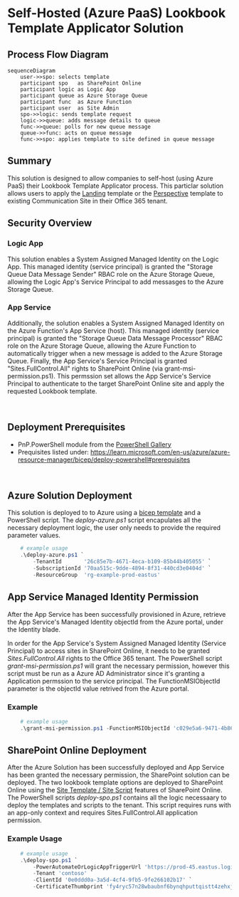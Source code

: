 # Self-Hosted (Azure PaaS) Lookbook Template Applicator Solution

## Process Flow Diagram
```mermaid
sequenceDiagram
    user->>spo: selects template 
    participant spo   as SharePoint Online
    participant logic as Logic App
    participant queue as Azure Storage Queue
    participant func  as Azure Function
    participant user  as Site Admin
    spo->>logic: sends template request
    logic->>queue: adds message details to queue
    func->>queue: polls for new queue message
    queue->>func: acts on queue message
    func->>spo: applies template to site defined in queue message
```

## Summary
This solution is designed to allow companies to self-host (using Azure PaaS) their Lookbook Template Applicator process.  This particlar solution allows users to apply the <a href='https://lookbook.microsoft.com/details/c9300e94-6e83-471a-b767-b7878689e97e'>Landing</a> template or the <a href='https://lookbook.microsoft.com/details/6944f54d-cc8e-45ca-ba13-5f887a2d5f81'>Perspective</a> template to existing Communication Site in their Office 365 tenant.   

## Security Overview

### Logic App 
This solution enables a System Assigned Managed Identity on the Logic App.  This managed identity (service principal) is granted the "Storage Queue Data Message Sender" RBAC role on the Azure Storage Queue, allowing the Logic App's Service Principal to add messasges to the Azure Storage Queue.

### App Service
Additionally, the solution enables a System Assigned Managed Identity on the Azure Function's App Service (host).  This managed identity (service principal) is granted the "Storage Queue Data Message Processor" RBAC role on the Azure Storage Queue, allowing the Azure Function to automatically trigger when a new message is added to the Azure Storage Queue.  Finally, the App Service's Service Principal is granted "Sites.FullControl.All" rights to SharePoint Online (via grant-msi-permission.ps1).  This permssion set allows the App Service's Service Principal to authenticate to the target SharePoint Online site and apply the requested Lookbook template.

<br/>

## Deployment Prerequisites
- PnP.PowerShell module from the <a href='https://www.powershellgallery.com/packages/PnP.PowerShell'>PowerShell Gallery</a>
- Prequisites listed under: https://learn.microsoft.com/en-us/azure/azure-resource-manager/bicep/deploy-powershell#prerequisites

<br/>

## Azure Solution Deployment
This solution is deployed to to Azure using a <a href='https://learn.microsoft.com/en-us/azure/azure-resource-manager/bicep/deploy-powershell'>bicep template</a> and a PowerShell script. The *deploy-azure.ps1* script encapulates all the necessary deployment logic, the user only needs to provide the required parameter values.

```powershell
    # example usage
    .\deploy-azure.ps1 `
        -TenantId       '26c85e7b-4671-4eca-b109-85b44b405055' `
        -SubscriptionId '70aa515c-9dde-4894-8f31-440cd3e0404d' `
        -ResourceGroup  'rg-example-prod-eastus'
```
## App Service Managed Identity Permission
After the App Service has been successfully provisioned in Azure, retrieve the App Service's Managed Identity objectId from the Azure portal, under the Identity blade.  

In order for the App Service's System Assigned Managed Identity (Service Principal) to access sites in SharePoint Online, it needs to be granted *Sites.FullControl.All* rights to the Office 365 tenant. The PowerShell script *grant-msi-permission.ps1* will grant the necessary permission, however this script must be run as a Azure AD Administrator since it's granting a Application permssion to the service principal.  The FunctionMSIObjectId parameter is the objectId value retrived from the Azure portal.

### Example
```powershell
    # example usage
    .\grant-msi-permission.ps1 -FunctionMSIObjectId 'c029e5a6-9471-4b86-a6f7-8e1603017b2a'
```


## SharePoint Online Deployment
After the Azure Solution has been successfully deployed and App Service has been granted the necessary permission, the SharePoint solution can be deployed.  The two lookbook template options are deployed to SharePoint Online using the <a href='https://learn.microsoft.com/en-us/sharepoint/dev/declarative-customization/site-design-overview'>Site Template / Site Script</a> features of SharePoint Online.  The PowerShell scripts *deploy-spo.ps1* contains all the logic necessaary to deploy the templates and scripts to the tenant.  This script requires runs with an app-only context and requires Sites.FullControl.All application permission.    

### Example Usage
```powershell
    # example usage
    .\deploy-spo.ps1 `
        -PowerAutomateOrLogicAppTriggerUrl 'https://prod-45.eastus.logic.azure.com:443/workflows/......' `
        -Tenant 'contoso' `
        -ClientId '0e0ddd0a-3a5d-4cf4-9fb5-9fe266102b17' `
        -CertificateThumbprint 'fy4ryc57n28wbaubnf6bynqhputtqistt4zehxj9'
```



